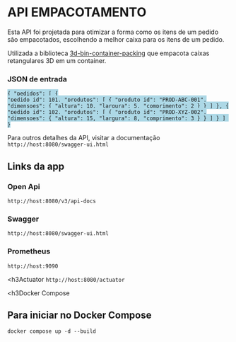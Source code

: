 <h1>API EMPACOTAMENTO</h1>


<p>Esta API foi projetada para otimizar a forma como os itens de um pedido são empacotados, escolhendo a melhor caixa para os itens de um pedido.</p>

<p></p>

Utilizada a biblioteca [3d-bin-container-packing](https://github.com/skjolber/3d-bin-container-packing) que empacota caixas retangulares 3D em um container.

<h3>JSON de entrada<br></h3>


<span style="background-color: lightblue;"><code>{
"pedidos": [
    {
      "pedido_id": 101,
      "produtos": [
        {
          "produto_id": "PROD-ABC-001",
          "dimensoes": {
            "altura": 10,
            "largura": 5,
            "comprimento": 2
          }
        }
      ]
    },
    {
      "pedido_id": 102,
      "produtos": [
        {
          "produto_id": "PROD-XYZ-002",
          "dimensoes": {
            "altura": 15,
            "largura": 8,
            "comprimento": 3
          }
        }
      ]
    }
  ]
}
</code>
</span>

Para outros detalhes da API, visitar a documentação <code>http://host:8080/swagger-ui.html</code>



<h2>Links da app</h2>

<h3>Open Api</h3>
<code>http://host:8080/v3/api-docs</code>

<h3>Swagger</h3>
<code>http://host:8080/swagger-ui.html</code>

<h3>Prometheus</h3>
<code>http://host:9090</code>

<h3Actuator</h3>
<code>http://host:8080/actuator</code>

<h3Docker Compose</h3>

<h2>Para iniciar no Docker Compose</h2>
<code>docker compose up -d --build</code>


